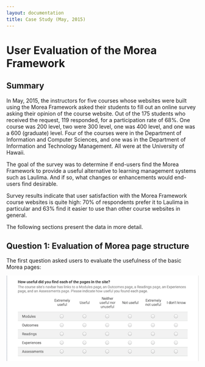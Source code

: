 ```yaml
---
layout: documentation
title: Case Study (May, 2015)
---
```


# User Evaluation of the Morea Framework 

## Summary

In May, 2015, the instructors for five courses whose websites were built using the Morea Framework asked their students to fill out an online survey asking their opinion of the course website. Out of the 175 students who received the request, 119 responded, for a participation rate of 68%. One course was 200 level, two were 300 level, one was 400 level, and one was a 600 (graduate) level. Four of the courses were in the Department of Information and Computer Sciences, and one was in the Department of Information and Technology Management. All were at the University of Hawaii.

The goal of the survey was to determine if end-users find the Morea Framework to provide a useful alternative to learning management systems such as Laulima.  And if so, what changes or enhancements would end-users find desirable. 

Survey results indicate that user satisfaction with the Morea Framework course websites is quite high: 70% of respondents prefer it to Laulima in particular and 63% find it easier to use than other course websites in general.

The following sections present the data in more detail. 

## Question 1: Evaluation of Morea page structure

The first question asked users to evaluate the usefulness of the basic Morea pages:

<img src="images/case-study/question1-pages-2.png" class="img-responsive">
